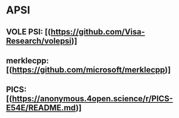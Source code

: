 # APSI

## VOLE PSI: [(https://github.com/Visa-Research/volepsi)]
## merklecpp: [(https://github.com/microsoft/merklecpp)]
## PICS: [(https://anonymous.4open.science/r/PICS-E54E/README.md)]
## 